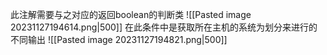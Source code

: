 此注解需要与之对应的返回boolean的判断类
![[Pasted image 20231127194614.png|500]]
在此条件中是获取所在主机的系统为划分来进行的不同输出
![[Pasted image 20231127194821.png|500]]